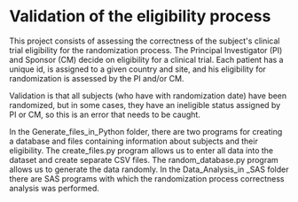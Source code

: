 # Validation of the eligibility process

This project consists of assessing the correctness of the subject's clinical trial eligibility for the randomization process. The Principal Investigator (PI) and Sponsor (CM) decide on eligibility for a clinical trial. Each patient has a unique id, is assigned to a given country and site, and his eligibility for randomization is assessed by the PI and/or CM.

Validation is that all subjects (who have with randomization date) have been randomized, but in some cases, they have an ineligible status assigned by PI or CM, so this is an error that needs to be caught.

In the Generate_files_in_Python folder, there are two programs for creating a database and files containing information about subjects and their eligibility. The create_files.py program allows us to enter all data into the dataset and create separate CSV files. The random_database.py program allows us to generate the data randomly.
In the Data_Analysis_in _SAS folder there are SAS programs with which the randomization process correctness analysis was performed.
